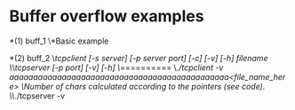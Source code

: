 # Buffer overflow examples


\*(1) buff_1
\\*Basic example


\*(2) buff_2
\\*tcpclient [-s server] [-p server port] [-c] [-v] [-h] filename
\\*\\*tcpserver [-p port] [-v] [-h]
\\*==========
\\*./tcpclient -v aaaaaaaaaaaaaaaaaaaaaaaaaaaaaaaaaaaaaaaaaaaaaa<file_name_here>
\\*Number of chars calculated according to the pointers (see code).
\\*\\*./tcpserver -v

